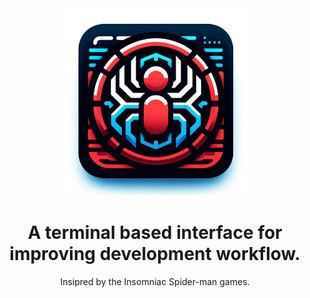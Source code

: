 <div align="center">
  <img src="./icon.png" style="width: 300px">
  <h1>A terminal based interface for improving development workflow.</h1>
  <p>Insipred by the Insomniac Spider-man games.</p>
</div>
